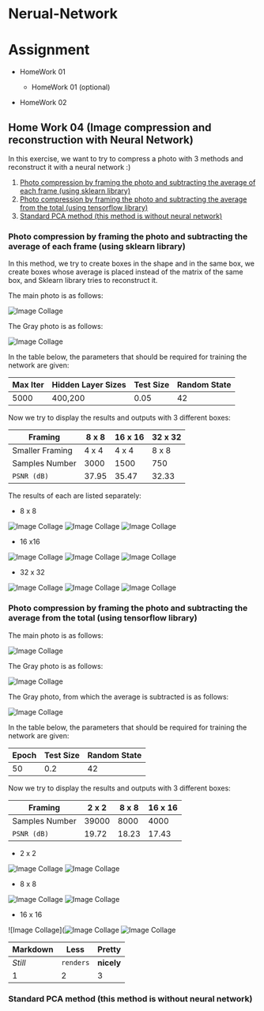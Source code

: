 # Nerual-Network

# Assignment 
+ HomeWork 01
  
    + HomeWork 01 (optional)
+ HomeWork 02


## Home Work 04 (Image compression and reconstruction with Neural Network)
In this exercise, we want to try to compress a photo with 3 methods and reconstruct it with a neural network :)

1. [Photo compression by framing the photo and subtracting the average of each frame (using sklearn library)](https://github.com/SMSajadi99/Nerual-Network/blob/main/README.md#photo-compression-by-framing-the-photo-and-subtracting-the-average-of-each-frame-using-sklearn-library)
2. [Photo compression by framing the photo and subtracting the average from the total (using tensorflow library)](https://github.com/SMSajadi99/Nerual-Network/blob/main/README.md#photo-compression-by-framing-the-photo-and-subtracting-the-average-from-the-total-using-tensorflow-library)
3. [Standard PCA method (this method is without neural network)](https://github.com/SMSajadi99/Nerual-Network/blob/main/README.md#standard-pca-method-this-method-is-without-neural-network)

 ### Photo compression by framing the photo and subtracting the average of each frame (using sklearn library)

In this method, we try to create boxes in the shape and in the same box, we create boxes whose average is placed instead of the matrix of the same box, and Sklearn library tries to reconstruct it.

The main photo is as follows:

![Image Collage](https://github.com/SMSajadi99/Nerual-Network/blob/main/assinments/4/Method01/16x16-1500/face.jpg)

The Gray photo is as follows:

![Image Collage](https://github.com/SMSajadi99/Nerual-Network/blob/main/assinments/4/Method01/16x16-1500/bw_face.jpg)


In the table below, the parameters that should be required for training the network are given:

Max Iter | Hidden Layer Sizes | Test Size | Random State
--- | --- | --- | ---
5000 | 400,200 | 0.05 | 42

Now we try to display the results and outputs with 3 different boxes:

Framing | 8 x 8 | 16 x 16 | 32 x 32
--- | --- | --- | ---
Smaller Framing | 4 x 4 | 4 x 4 | 8 x 8
Samples Number | 3000 | 1500 | 750
`PSNR (dB)` | 37.95 | 35.47  | 32.33

The results of each are listed separately:

* 8 x 8

![Image Collage](https://github.com/SMSajadi99/Nerual-Network/blob/main/assinments/4/Method01/8x8-3000/combined_image.png)
![Image Collage](https://github.com/SMSajadi99/Nerual-Network/blob/main/assinments/4/Method01/8x8-3000/combined_image_com.png)
![Image Collage](https://github.com/SMSajadi99/Nerual-Network/blob/main/assinments/4/Method01/8x8-3000/combined_image_results.png)

  
* 16 x16

![Image Collage](https://github.com/SMSajadi99/Nerual-Network/blob/main/assinments/4/Method01/16x16-1500/combined_image.png)
![Image Collage](https://github.com/SMSajadi99/Nerual-Network/blob/main/assinments/4/Method01/16x16-1500/combined_image_com.png)
![Image Collage](https://github.com/SMSajadi99/Nerual-Network/blob/main/assinments/4/Method01/16x16-1500/combined_image_results.png)

* 32 x 32

![Image Collage](https://github.com/SMSajadi99/Nerual-Network/blob/main/assinments/4/Method01/32x32-750/combined_image.png)
![Image Collage](https://github.com/SMSajadi99/Nerual-Network/blob/main/assinments/4/Method01/32x32-750/combined_image_com.png)
![Image Collage](https://github.com/SMSajadi99/Nerual-Network/blob/main/assinments/4/Method01/32x32-750/combined_image_results.png)




 ### Photo compression by framing the photo and subtracting the average from the total (using tensorflow library)

The main photo is as follows:

![Image Collage](https://github.com/SMSajadi99/Nerual-Network/blob/main/assinments/4/Method01/16x16-1500/face.jpg)

The Gray photo is as follows:

![Image Collage](https://github.com/SMSajadi99/Nerual-Network/blob/main/assinments/4/Method01/16x16-1500/bw_face.jpg)

The Gray photo, from which the average is subtracted is as follows:

![Image Collage](https://github.com/SMSajadi99/Nerual-Network/blob/main/assinments/4/Method02/16x16/reconstructed_com_image.jpg)


In the table below, the parameters that should be required for training the network are given:

Epoch |  Test Size | Random State
--- | --- | ---
50 |  0.2 | 42

Now we try to display the results and outputs with 3 different boxes:

Framing | 2 x 2 | 8 x 8 | 16 x 16
--- | --- | --- | ---
Samples Number | 39000 | 8000 | 4000
`PSNR (dB)` | 19.72 | 18.23  | 17.43

* 2 x 2


![Image Collage](https://github.com/SMSajadi99/Nerual-Network/blob/main/assinments/4/Method02/2x2/bw_face.jpg)
![Image Collage](https://github.com/SMSajadi99/Nerual-Network/blob/main/assinments/4/Method02/2x2/reconstructed_final_2x2.jpg)


* 8 x 8

![Image Collage](https://github.com/SMSajadi99/Nerual-Network/blob/main/assinments/4/Method02/8x8/bw_face.jpg)
![Image Collage](https://github.com/SMSajadi99/Nerual-Network/blob/main/assinments/4/Method02/8x8/reconstructed_final_image_8x8.jpg)



* 16 x 16


![Image Collage](![Image Collage](https://github.com/SMSajadi99/Nerual-Network/blob/main/assinments/4/Method02/8x8/bw_face.jpg)
![Image Collage](https://github.com/SMSajadi99/Nerual-Network/blob/main/assinments/4/Method02/16x16/reconstructed_final_image_16x16.jpg)

 
Markdown | Less | Pretty
--- | --- | ---
*Still* | `renders` | **nicely**
1 | 2 | 3

 

 ### Standard PCA method (this method is without neural network)
